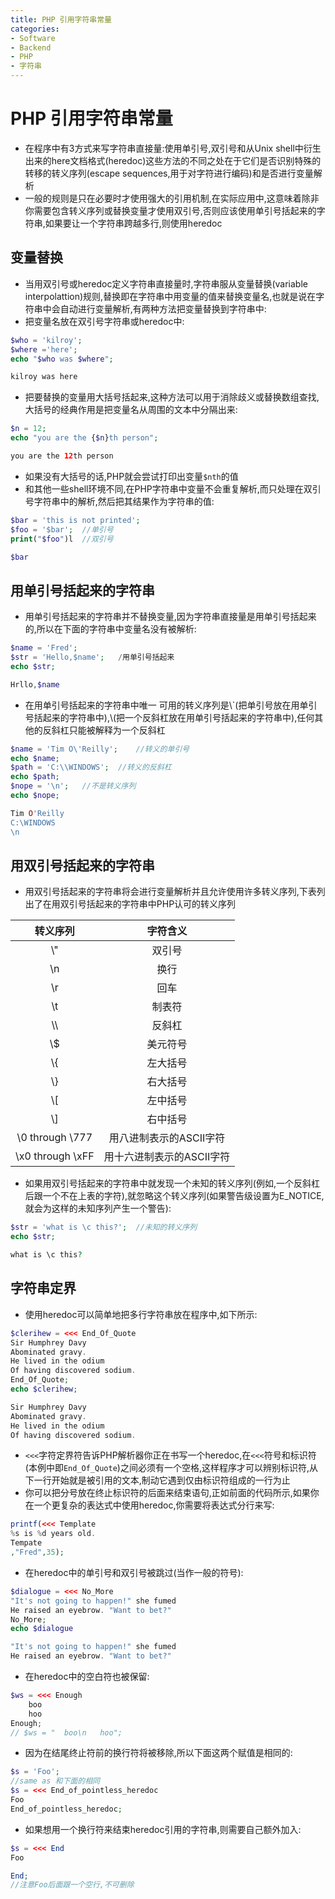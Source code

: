 ```yaml
---
title: PHP 引用字符串常量
categories:
- Software
- Backend
- PHP
- 字符串
---
```

# PHP 引用字符串常量

- 在程序中有3方式来写字符串直接量:使用单引号,双引号和从Unix shell中衍生出来的here文档格式(heredoc)这些方法的不同之处在于它们是否识别特殊的转移的转义序列(escape sequences,用于对字符进行编码)和是否进行变量解析
- 一般的规则是只在必要时才使用强大的引用机制,在实际应用中,这意味着除非你需要包含转义序列或替换变量才使用双引号,否则应该使用单引号括起来的字符串,如果要让一个字符串跨越多行,则使用heredoc

## 变量替换

- 当用双引号或heredoc定义字符串直接量时,字符串服从变量替换(variable interpolattion)规则,替换即在字符串中用变量的值来替换变量名,也就是说在字符串中会自动进行变量解析,有两种方法把变量替换到字符串中:
- 把变量名放在双引号字符串或heredoc中:

```php
$who = 'kilroy';
$where ='here';
echo "$who was $where";

kilroy was here
```

- 把要替换的变量用大括号括起来,这种方法可以用于消除歧义或替换数组查找,大括号的经典作用是把变量名从周围的文本中分隔出来:

```php
$n = 12;
echo "you are the {$n}th person";

you are the 12th person
```

- 如果没有大括号的话,PHP就会尝试打印出变量`$nth`的值
- 和其他一些shell环境不同,在PHP字符串中变量不会重复解析,而只处理在双引号字符串中的解析,然后把其结果作为字符串的值:

```php
$bar = 'this is not printed';
$foo = '$bar';	//单引号
print("$foo")l	//双引号

$bar
```

## 用单引号括起来的字符串

- 用单引号括起来的字符串并不替换变量,因为字符串直接量是用单引号括起来的,所以在下面的字符串中变量名没有被解析:

```php
$name = 'Fred';
$str = 'Hello,$name';	/用单引号括起来
echo $str;

Hrllo,$name
```

- 在用单引号括起来的字符串中唯一 可用的转义序列是\\`(把单引号放在用单引号括起来的字符串中),\\\(把一个反斜杠放在用单引号括起来的字符串中),任何其他的反斜杠只能被解释为一个反斜杠

```php
$name = 'Tim O\'Reilly';	//转义的单引号
echo $name;
$path = 'C:\\WINDOWS';	//转义的反斜杠
echo $path;
$nope = '\n';	//不是转义序列
echo $nope;

Tim O'Reilly
C:\WINDOWS
\n
```

## 用双引号括起来的字符串

- 用双引号括起来的字符串将会进行变量解析并且允许使用许多转义序列,下表列出了在用双引号括起来的字符串中PHP认可的转义序列

|      转义序列      |         字符含义          |
| :----------------: | :-----------------------: |
|        \\"         |          双引号           |
|        \\n         |           换行            |
|        \\r         |           回车            |
|        \\t         |          制表符           |
|        \\\         |          反斜杠           |
|        \\$         |         美元符号          |
|        \\{         |         左大括号          |
|        \\}         |         右大括号          |
|        \\[         |         左中括号          |
|        \\]         |         右中括号          |
| \\0 through \\777  |  用八进制表示的ASCII字符  |
| \\x0 through \\xFF | 用十六进制表示的ASCII字符 |

- 如果用双引号括起来的字符串中就发现一个未知的转义序列(例如,一个反斜杠后跟一个不在上表的字符),就忽略这个转义序列(如果警告级设置为E_NOTICE,就会为这样的未知序列产生一个警告):

```php
$str = 'what is \c this?';	//未知的转义序列
echo $str;

what is \c this?
```

## 字符串定界

- 使用heredoc可以简单地把多行字符串放在程序中,如下所示:

```php
$clerihew = <<< End_Of_Quote
Sir Humphrey Davy
Abominated gravy.
He lived in the odium
Of having discovered sodium.
End_Of_Quote;
echo $clerihew;

Sir Humphrey Davy
Abominated gravy.
He lived in the odium
Of having discovered sodium.
```

- `<<<`字符定界符告诉PHP解析器你正在书写一个heredoc,在`<<<`符号和标识符(本例中即`End_Of_Quote`)之间必须有一个空格,这样程序才可以辨别标识符,从下一行开始就是被引用的文本,制动它遇到仅由标识符组成的一行为止
- 你可以把分号放在终止标识符的后面来结束语句,正如前面的代码所示,如果你在一个更复杂的表达式中使用heredoc,你需要将表达式分行来写:

```php
printf(<<< Template
%s is %d years old.
Tempate
,"Fred",35);
```

- 在heredoc中的单引号和双引号被跳过(当作一般的符号):

```php
$dialogue = <<< No_More
"It's not going to happen!" she fumed
He raised an eyebrow. "Want to bet?"
No_More;
echo $dialogue

"It's not going to happen!" she fumed
He raised an eyebrow. "Want to bet?"
```

- 在heredoc中的空白符也被保留:

```php
$ws = <<< Enough
	boo
	hoo
Enough;
// $ws = "	boo\n	hoo";
```

- 因为在结尾终止符前的换行符将被移除,所以下面这两个赋值是相同的:

```php
$s = 'Foo';
//same as 和下面的相同
$s = <<< End_of_pointless_heredoc
Foo
End_of_pointless_heredoc;
```

- 如果想用一个换行符来结束heredoc引用的字符串,则需要自己额外加入:

```php
$s = <<< End
Foo

End;
//注意Foo后面跟一个空行,不可删除
```

